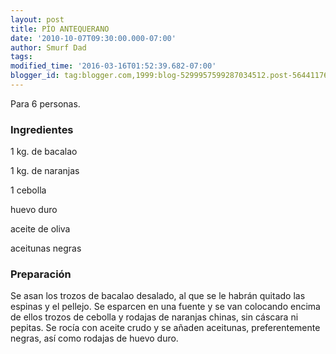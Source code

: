 ```yaml
---
layout: post
title: PÍO ANTEQUERANO
date: '2010-10-07T09:30:00.000-07:00'
author: Smurf Dad
tags: 
modified_time: '2016-03-16T01:52:39.682-07:00'
blogger_id: tag:blogger.com,1999:blog-5299957599287034512.post-5644117655644917277
---
```


Para 6 personas.

<h3>Ingredientes</h3>

1 kg. de bacalao

1 kg. de naranjas

1 cebolla

huevo duro

aceite de oliva

aceitunas negras

<h3>Preparación</h3>

Se asan los trozos de bacalao desalado, al que se le habrán quitado las espinas y el pellejo. Se esparcen en una fuente y se van colocando encima de ellos trozos de cebolla y rodajas de naranjas chinas, sin cáscara ni pepitas. Se rocía con aceite crudo y se añaden aceitunas, preferentemente negras, así como rodajas de huevo duro.

